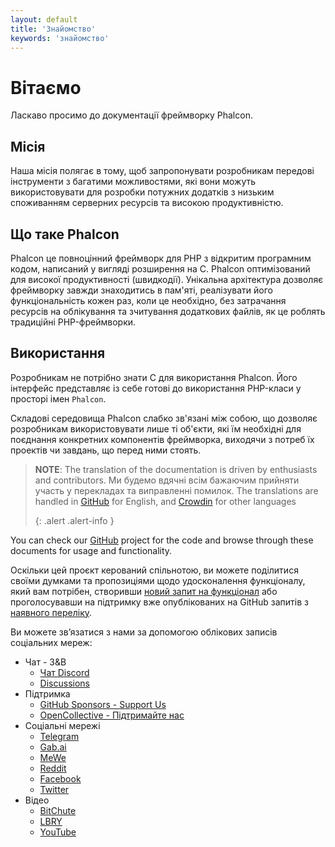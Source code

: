 ```yaml
---
layout: default
title: 'Знайомство'
keywords: 'знайомство'
---
```


# Вітаємо
Ласкаво просимо до документації фреймворку Phalcon.

## Місія
Наша місія полягає в тому, щоб запропонувати розробникам передові інструменти з багатими можливостями, які вони можуть використовувати для розробки потужних додатків з низьким споживанням серверних ресурсів та високою продуктивністю.

## Що таке Phalcon
Phalcon це повноцінний фреймворк для PHP з відкритим програмним кодом, написаний у вигляді розширення на С. Phalcon оптимізований для високої продуктивності (швидкодії). Унікальна архітектура дозволяє фреймворку завжди знаходитись в пам'яті, реалізувати його функціональність кожен раз, коли це необхідно, без затрачання ресурсів на облікування та зчитування додаткових файлів, як це роблять традиційні PHP-фреймворки.

## Використання
Розробникам не потрібно знати С для використання Phalcon. Його інтерфейс представляє із себе готові до використання PHP-класи у просторі імен `Phalcon`.

Складові середовища Phalcon слабко зв'язані між собою, що дозволяє розробникам використовувати лише ті об'єкти, які їм необхідні для поєднання конкретних компонентів фреймворка, виходячи з потреб їх проектів чи завдань, що перед ними стоять.

> **NOTE**: The translation of the documentation is driven by enthusiasts and contributors. Ми будемо вдячні всім бажаючим прийняти участь у перекладах та виправленні помилок. The translations are handled in [GitHub][github_docs] for English, and [Crowdin][crowdin] for other languages 
> 
> {: .alert .alert-info }

You can check our [GitHub][github] project for the code and browse through these documents for usage and functionality.

Оскільки цей проєкт керований спільнотою, ви можете поділитися своїми думками та пропозиціями щодо удосконалення функціоналу, який вам потрібен, створивши [новий запит на функціонал](new-feature-request) або проголосувавши на підтримку вже опублікованих на GitHub запитів з [наявного переліку](new-feature-request-list).

Ви можете зв’язатися з нами за допомогою облікових записів соціальних мереж:

- Чат - З&В
  - [Чат Discord](https://phalcon.io/discord)
  - [Discussions](https://phalcon.io/discussions)
- Підтримка
  - [GitHub Sponsors - Support Us](https://github.com/sponsors/phalcon)
  - [OpenCollective - Підтримайте нас](https://phalcon.io/fund)
- Соціальні мережі
  - [Telegram](https://phalcon.io/telegram)
  - [Gab.ai](https://phalcon.io/gab)
  - [MeWe](https://phalcon.io/mewe)
  - [Reddit](https://phalcon.io/reddit)
  - [Facebook](https://phalcon.io/fb)
  - [Twitter](https://phalcon.io/t)
- Відео
  - [BitChute](https://phalcon.io/bitchute)
  - [LBRY](https://phalcon.io/lbry)
  - [YouTube](https://phalcon.io/youtube)

[crowdin]: https://crowdin.com/project/phalcon-documentation
[github]: https://github.com/phalcon/cphalcon
[github_docs]: https://github.com/phalcon/docs
